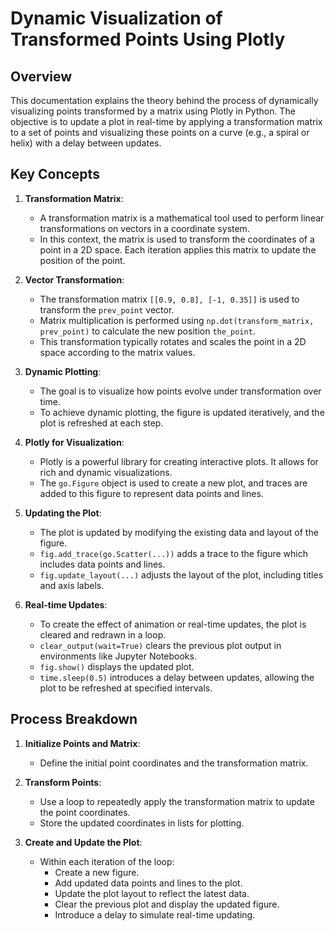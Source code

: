 # Dynamic Visualization of Transformed Points Using Plotly

## Overview

This documentation explains the theory behind the process of dynamically visualizing points transformed by a matrix using Plotly in Python. The objective is to update a plot in real-time by applying a transformation matrix to a set of points and visualizing these points on a curve (e.g., a spiral or helix) with a delay between updates.

## Key Concepts

1. **Transformation Matrix**:
   - A transformation matrix is a mathematical tool used to perform linear transformations on vectors in a coordinate system. 
   - In this context, the matrix is used to transform the coordinates of a point in a 2D space. Each iteration applies this matrix to update the position of the point.

2. **Vector Transformation**:
   - The transformation matrix `[[0.9, 0.8], [-1, 0.35]]` is used to transform the `prev_point` vector. 
   - Matrix multiplication is performed using `np.dot(transform_matrix, prev_point)` to calculate the new position `the_point`.
   - This transformation typically rotates and scales the point in a 2D space according to the matrix values.

3. **Dynamic Plotting**:
   - The goal is to visualize how points evolve under transformation over time. 
   - To achieve dynamic plotting, the figure is updated iteratively, and the plot is refreshed at each step.

4. **Plotly for Visualization**:
   - Plotly is a powerful library for creating interactive plots. It allows for rich and dynamic visualizations.
   - The `go.Figure` object is used to create a new plot, and traces are added to this figure to represent data points and lines.

5. **Updating the Plot**:
   - The plot is updated by modifying the existing data and layout of the figure.
   - `fig.add_trace(go.Scatter(...))` adds a trace to the figure which includes data points and lines.
   - `fig.update_layout(...)` adjusts the layout of the plot, including titles and axis labels.

6. **Real-time Updates**:
   - To create the effect of animation or real-time updates, the plot is cleared and redrawn in a loop.
   - `clear_output(wait=True)` clears the previous plot output in environments like Jupyter Notebooks.
   - `fig.show()` displays the updated plot.
   - `time.sleep(0.5)` introduces a delay between updates, allowing the plot to be refreshed at specified intervals.

## Process Breakdown

1. **Initialize Points and Matrix**:
   - Define the initial point coordinates and the transformation matrix.

2. **Transform Points**:
   - Use a loop to repeatedly apply the transformation matrix to update the point coordinates.
   - Store the updated coordinates in lists for plotting.

3. **Create and Update the Plot**:
   - Within each iteration of the loop:
     - Create a new figure.
     - Add updated data points and lines to the plot.
     - Update the plot layout to reflect the latest data.
     - Clear the previous plot and display the updated figure.
     - Introduce a delay to simulate real-time updating.
